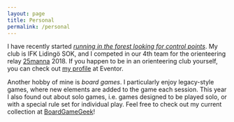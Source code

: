 ```yaml
---
layout: page
title: Personal
permalink: /personal
---
```


I have recently started [_running in the forest looking for control points_](https://en.wikipedia.org/wiki/Orienteering). My club is IFK Lidingö SOK, and I competed in our 4th team for the orienteering relay [25manna](http://www.25manna.se/en/) 2018. If you happen to be in an orienteering club yourself, you can check out [my profile](https://eventor.orientering.se/Ranking/ol/Runner/Index/172648) at Eventor.

Another hobby of mine is _board games_. I particularly enjoy legacy-style games, where new elements are added to the game each session. This year I also found out about solo games, i.e. games designed to be played solo, or with a special rule set for individual play. Feel free to check out my current collection at [BoardGameGeek](https://boardgamegeek.com/collection/user/Quizzy1337?own=1&subtype=boardgame&ff=1)!

<script language="javascript" src="https://boardgamegeek.com/jswidget.php?username=Quizzy1337&numitems=5&text=none&images=small-fixed&show=random&imagesonly=1&imagepos=center&inline=1&addstyles=1&domains%5B%5D=boardgame"/>
